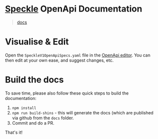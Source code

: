 # [Speckle](http://spekcle.works) OpenApi Documentation

> [docs](https://speckleworks.github.io/SpeckleSpecs/)

# Visualise & Edit

Open the `SpeckleV1OpenApiSpecs.yaml` file in the [OpenApi editor](https://editor.swagger.io//#/). You can then edit at your own ease, and suggest changes, etc.

# Build the docs

To save time, please also follow these quick steps to build the documentation:

1. `npm install`
2. `npm run build-shins` - this will generate the docs (which are published via github from the `docs` folder.
3. Commit and do a PR.

That's it! 
